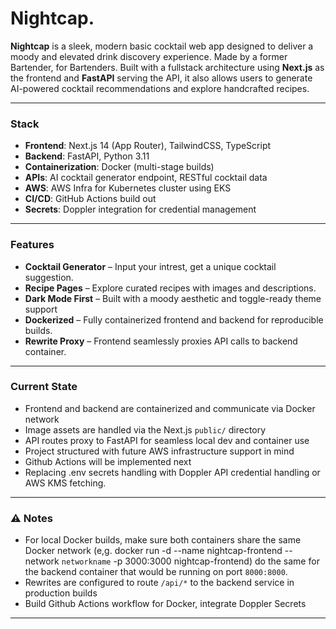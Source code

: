 # Nightcap.

**Nightcap** is a sleek, modern basic cocktail web app designed to deliver a moody and elevated drink discovery experience. Made by a former Bartender, for Bartenders. Built with a fullstack architecture using **Next.js** as the frontend and **FastAPI** serving the API, it also allows users to generate AI-powered cocktail recommendations and explore handcrafted recipes.

---

### Stack

- **Frontend**: Next.js 14 (App Router), TailwindCSS, TypeScript
- **Backend**: FastAPI, Python 3.11
- **Containerization**: Docker (multi-stage builds)
- **APIs**: AI cocktail generator endpoint, RESTful cocktail data
- **AWS**: AWS Infra for Kubernetes cluster using EKS
- **CI/CD**: GitHub Actions build out
- **Secrets**: Doppler integration for credential management

---

### Features

- **Cocktail Generator** – Input your intrest, get a unique cocktail suggestion.
- **Recipe Pages** – Explore curated recipes with images and descriptions.
- **Dark Mode First** – Built with a moody aesthetic and toggle-ready theme support
- **Dockerized** – Fully containerized frontend and backend for reproducible builds.
- **Rewrite Proxy** – Frontend seamlessly proxies API calls to backend container.

---

### Current State

- Frontend and backend are containerized and communicate via Docker network
- Image assets are handled via the Next.js `public/` directory
- API routes proxy to FastAPI for seamless local dev and container use
- Project structured with future AWS infrastructure support in mind
- Github Actions will be implemented next
- Replacing .env secrets handling with Doppler API credential handling or AWS KMS fetching.

---

### ⚠️ Notes

- For local Docker builds, make sure both containers share the same Docker network (e,g. docker run -d --name nightcap-frontend --network `networkname` -p 3000:3000 nightcap-frontend) do the same for the backend container that would be running on port `8000:8000`.
- Rewrites are configured to route `/api/*` to the backend service in production builds
- Build Github Actions workflow for Docker, integrate Doppler Secrets

---


